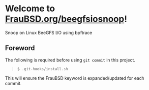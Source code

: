 [//]: # ($FrauBSD: beegfsiosnoop/README.md 2020-02-16 12:33:09 -0800 freebsdfrau $)

# Welcome to [FrauBSD.org/beegfsiosnoop](https://fraubsd.org/beegfsiosnoop)!

Snoop on Linux BeeGFS I/O using bpftrace

## Foreword

The following is required before using `git commit` in this project.

> `$ .git-hooks/install.sh`

This will ensure the FrauBSD keyword is expanded/updated for each commit.
